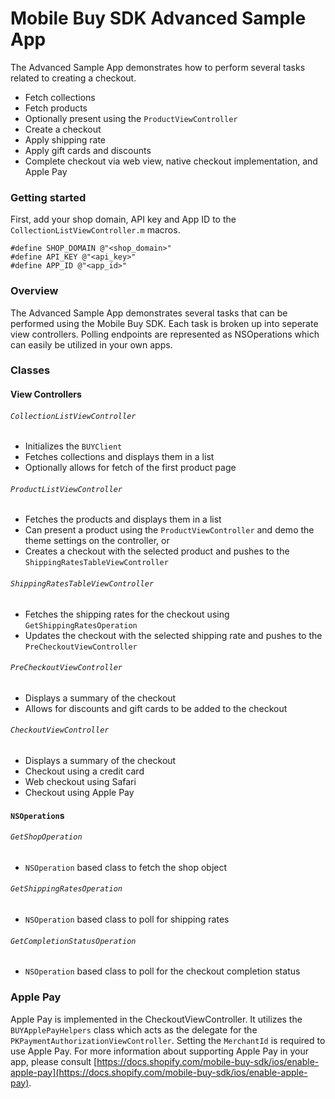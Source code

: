 # Mobile Buy SDK Advanced Sample App

The Advanced Sample App demonstrates how to perform several tasks related to creating a checkout.

- Fetch collections
- Fetch products
- Optionally present using the `ProductViewController`
- Create a checkout
- Apply shipping rate
- Apply gift cards and discounts
- Complete checkout via web view, native checkout implementation, and Apple Pay

### Getting started

First, add your shop domain, API key and App ID to the `CollectionListViewController.m` macros.

```objc
#define SHOP_DOMAIN @"<shop_domain>"
#define API_KEY @"<api_key>"
#define APP_ID @"<app_id>"
```


### Overview

The Advanced Sample App demonstrates several tasks that can be performed using the Mobile Buy SDK.  Each task is broken up into seperate view controllers. Polling endpoints are represented as NSOperations which can easily be utilized in your own apps.

### Classes
#### View Controllers

###### `CollectionListViewController`
* Initializes the `BUYClient`
* Fetches collections and displays them in a list
* Optionally allows for fetch of the first product page

###### `ProductListViewController`
* Fetches the products and displays them in a list
* Can present a product using the `ProductViewController` and demo the theme settings on the controller, or
* Creates a checkout with the selected product and pushes to the `ShippingRatesTableViewController`

###### `ShippingRatesTableViewController`
* Fetches the shipping rates for the checkout using `GetShippingRatesOperation`
* Updates the checkout with the selected shipping rate and pushes to the `PreCheckoutViewController`

###### `PreCheckoutViewController`
* Displays a summary of the checkout
* Allows for discounts and gift cards to be added to the checkout

###### `CheckoutViewController`
* Displays a summary of the checkout
* Checkout using a credit card
* Web checkout using Safari
* Checkout using Apple Pay

#### `NSOperation`s

###### `GetShopOperation`
* `NSOperation` based class to fetch the shop object

###### `GetShippingRatesOperation`
* `NSOperation` based class to poll for shipping rates

###### `GetCompletionStatusOperation`
* `NSOperation` based class to poll for the checkout completion status

### Apple Pay

Apple Pay is implemented in the CheckoutViewController.  It utilizes the `BUYApplePayHelpers` class which acts as the delegate for the `PKPaymentAuthorizationViewController`.  Setting the `MerchantId` is required to use Apple Pay.  For more information about supporting Apple Pay in your app, please consult [https://docs.shopify.com/mobile-buy-sdk/ios/enable-apple-pay](https://docs.shopify.com/mobile-buy-sdk/ios/enable-apple-pay).
